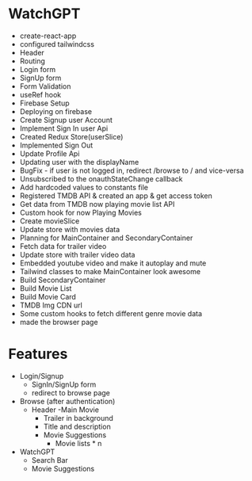 # WatchGPT

- create-react-app
- configured tailwindcss
- Header
- Routing
- Login form
- SignUp form
- Form Validation
- useRef hook
- Firebase Setup
- Deploying on firebase
- Create Signup user Account
- Implement Sign In user Api
- Created Redux Store(userSlice)
- Implemented Sign Out
- Update Profile Api
- Updating user with the displayName
- BugFix - if user is not logged in, redirect /browse to / and vice-versa
- Unsubscribed to the onauthStateChange callback
- Add hardcoded values to constants file
- Registered TMDB API & created an app & get access token
- Get data from TMDB now playing movie list API
- Custom hook for now Playing Movies
- Create movieSlice
- Update store with movies data
- Planning for MainContainer and SecondaryContainer
- Fetch data for trailer video
- Update store with trailer video data
- Embedded youtube video and make it autoplay and mute
- Tailwind classes to make MainContainer look awesome
- Build SecondaryContainer 
- Build Movie List
- Build Movie Card
- TMDB Img CDN url
- Some custom hooks to fetch different genre movie data
- made the browser page



# Features

- Login/Signup 
    - SignIn/SignUp form
    - redirect to browse page
- Browse (after authentication)
    - Header
    -Main Movie
        - Trailer in background
        - Title and description
        - Movie Suggestions
             - Movie lists * n
- WatchGPT
    - Search Bar
    - Movie Suggestions


